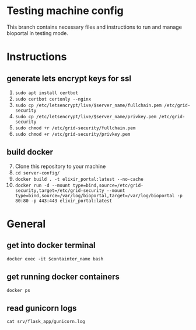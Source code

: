# Testing machine config

This branch contains necessary files and instructions to run and manage bioportal in testing mode.


# Instructions
## generate lets encrypt keys for ssl
1. `sudo apt install certbot` 
2.  `sudo certbot certonly --nginx` 
3.  `sudo cp /etc/letsencrypt/live/$server_name/fullchain.pem /etc/grid-security` 
4.  `sudo cp /etc/letsencrypt/live/$server_name/privkey.pem /etc/grid-security` 
5.  `sudo chmod +r /etc/grid-security/fullchain.pem`
6.  `sudo chmod +r /etc/grid-security/privkey.pem`

## build docker
7. Clone this repository to your machine 
8. `cd server-config/`
9. `docker build . -t elixir_portal:latest --no-cache`
10. `docker run -d --mount type=bind,source=/etc/grid-security,target=/etc/grid-security --mount type=bind,source=/var/log/bioportal,target=/var/log/bioportal -p 80:80 -p 443:443 elixir_portal:latest`


# General
## get into docker terminal
`docker exec -it $containter_name bash`

## get running docker containers 
`docker ps`

## read gunicorn logs
`cat srv/flask_app/gunicorn.log`

